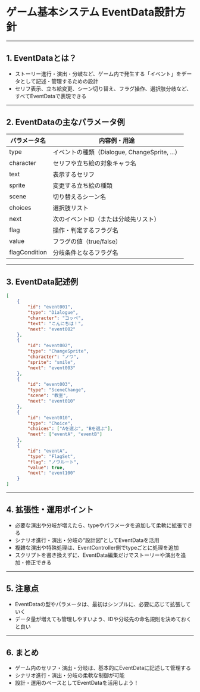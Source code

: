 # ゲーム基本システム EventData設計方針

---

## 1. EventDataとは？

- ストーリー進行・演出・分岐など、ゲーム内で発生する「イベント」をデータとして記述・管理するための設計
- セリフ表示、立ち絵変更、シーン切り替え、フラグ操作、選択肢分岐など、すべてEventDataで表現できる

---

## 2. EventDataの主なパラメータ例

| パラメータ名   | 内容例・用途                                   |
|----------------|-----------------------------------------------|
| type           | イベントの種類（Dialogue, ChangeSprite, ...） |
| character      | セリフや立ち絵の対象キャラ名                   |
| text           | 表示するセリフ                                 |
| sprite         | 変更する立ち絵の種類                           |
| scene          | 切り替えるシーン名                             |
| choices        | 選択肢リスト                                   |
| next           | 次のイベントID（または分岐先リスト）           |
| flag           | 操作・判定するフラグ名                         |
| value          | フラグの値（true/false）                       |
| flagCondition  | 分岐条件となるフラグ名                         |

---

## 3. EventData記述例

```json
[
    {
        "id": "event001",
        "type": "Dialogue",
        "character": "コッペ",
        "text": "こんにちは！",
        "next": "event002"
    },
    {
        "id": "event002",
        "type": "ChangeSprite",
        "character": "ノワ",
        "sprite": "smile",
        "next": "event003"
    },
    {
        "id": "event003",
        "type": "SceneChange",
        "scene": "教室",
        "next": "event010"
    },
    {
        "id": "event010",
        "type": "Choice",
        "choices": ["Aを選ぶ", "Bを選ぶ"],
        "next": ["eventA", "eventB"]
    },
    {
        "id": "eventA",
        "type": "FlagSet",
        "flag": "ノワルート",
        "value": true,
        "next": "event100"
    }
]
```

---

## 4. 拡張性・運用ポイント

- 必要な演出や分岐が増えたら、typeやパラメータを追加して柔軟に拡張できる
- シナリオ進行・演出・分岐の“設計図”としてEventDataを活用
- 複雑な演出や特殊処理は、EventController側でtypeごとに処理を追加
- スクリプトを書き換えずに、EventData編集だけでストーリーや演出を追加・修正できる

---

## 5. 注意点

- EventDataの型やパラメータは、最初はシンプルに、必要に応じて拡張していく
- データ量が増えても管理しやすいよう、IDや分岐先の命名規則を決めておくと良い

---

## 6. まとめ

- ゲーム内のセリフ・演出・分岐は、基本的にEventDataに記述して管理する
- シナリオ進行・演出・分岐の柔軟な制御が可能
- 設計・運用のベースとしてEventDataを活用しよう！
